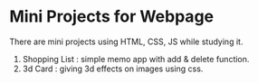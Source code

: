 # Mini Projects for Webpage

There are mini projects using HTML, CSS, JS while studying it.
1. Shopping List : simple memo app with add & delete function.
2. 3d Card : giving 3d effects on images using css.

